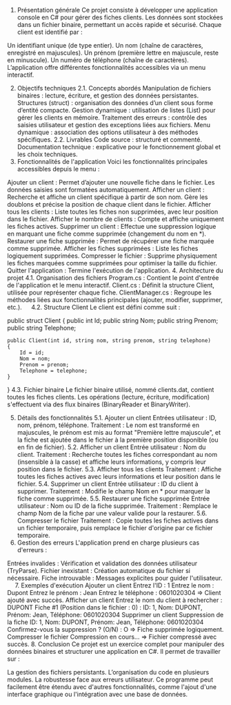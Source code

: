 1. Présentation générale
Ce projet consiste à développer une application console en C# pour gérer des fiches clients. Les données sont stockées dans un fichier binaire, permettant un accès rapide et sécurisé. Chaque client est identifié par :

Un identifiant unique (de type entier).
Un nom (chaîne de caractères, enregistré en majuscules).
Un prénom (première lettre en majuscule, reste en minuscule).
Un numéro de téléphone (chaîne de caractères).
L’application offre différentes fonctionnalités accessibles via un menu interactif.

2. Objectifs techniques
2.1. Concepts abordés
Manipulation de fichiers binaires : lecture, écriture, et gestion des données persistantes.
Structures (struct) : organisation des données d’un client sous forme d’entité compacte.
Gestion dynamique : utilisation de listes (List<Client>) pour gérer les clients en mémoire.
Traitement des erreurs : contrôle des saisies utilisateur et gestion des exceptions liées aux fichiers.
Menu dynamique : association des options utilisateur à des méthodes spécifiques.
2.2. Livrables
Code source : structuré et commenté.
Documentation technique : explicative pour le fonctionnement global et les choix techniques.
3. Fonctionnalités de l'application
Voici les fonctionnalités principales accessibles depuis le menu :

Ajouter un client : Permet d’ajouter une nouvelle fiche dans le fichier. Les données saisies sont formatées automatiquement.
Afficher un client : Recherche et affiche un client spécifique à partir de son nom. Gère les doublons et précise la position de chaque client dans le fichier.
Afficher tous les clients : Liste toutes les fiches non supprimées, avec leur position dans le fichier.
Afficher le nombre de clients : Compte et affiche uniquement les fiches actives.
Supprimer un client : Effectue une suppression logique en marquant une fiche comme supprimée (changement du nom en *).
Restaurer une fiche supprimée : Permet de récupérer une fiche marquée comme supprimée.
Afficher les fiches supprimées : Liste les fiches logiquement supprimées.
Compresser le fichier : Supprime physiquement les fiches marquées comme supprimées pour optimiser la taille du fichier.
Quitter l'application : Termine l'exécution de l'application.
4. Architecture du projet
4.1. Organisation des fichiers
Program.cs : Contient le point d'entrée de l'application et le menu interactif.
Client.cs : Définit la structure Client, utilisée pour représenter chaque fiche.
ClientManager.cs : Regroupe les méthodes liées aux fonctionnalités principales (ajouter, modifier, supprimer, etc.).
 
4.2. Structure Client
Le client est défini comme suit :

public struct Client
{
    public int Id;
    public string Nom;
    public string Prenom;
    public string Telephone;

    public Client(int id, string nom, string prenom, string telephone)
    {
        Id = id;
        Nom = nom;
        Prenom = prenom;
        Telephone = telephone;
    }
}
4.3. Fichier binaire
Le fichier binaire utilisé, nommé clients.dat, contient toutes les fiches clients. Les opérations (lecture, écriture, modification) s'effectuent via des flux binaires (BinaryReader et BinaryWriter).

5. Détails des fonctionnalités
5.1. Ajouter un client
Entrées utilisateur : ID, nom, prénom, téléphone.
Traitement : Le nom est transformé en majuscules, le prénom est mis au format "Première lettre majuscule", et la fiche est ajoutée dans le fichier à la première position disponible (ou en fin de fichier).
5.2. Afficher un client
Entrée utilisateur : Nom du client.
Traitement : Recherche toutes les fiches correspondant au nom (insensible à la casse) et affiche leurs informations, y compris leur position dans le fichier.
5.3. Afficher tous les clients
Traitement : Affiche toutes les fiches actives avec leurs informations et leur position dans le fichier.
5.4. Supprimer un client
Entrée utilisateur : ID du client à supprimer.
Traitement : Modifie le champ Nom en * pour marquer la fiche comme supprimée.
5.5. Restaurer une fiche supprimée
Entrée utilisateur : Nom ou ID de la fiche supprimée.
Traitement : Remplace le champ Nom de la fiche par une valeur valide pour la restaurer.
5.6. Compresser le fichier
Traitement : Copie toutes les fiches actives dans un fichier temporaire, puis remplace le fichier d'origine par ce fichier temporaire.
6. Gestion des erreurs
L'application prend en charge plusieurs cas d'erreurs :

Entrées invalides : Vérification et validation des données utilisateur (TryParse).
Fichier inexistant : Création automatique du fichier si nécessaire.
Fiche introuvable : Messages explicites pour guider l'utilisateur.
 
7. Exemples d'exécution
Ajouter un client
Entrez l'ID : 1
Entrez le nom : Dupont
Entrez le prénom : Jean
Entrez le téléphone : 0601020304
=> Client ajouté avec succès.
Afficher un client
Entrez le nom du client à rechercher : DUPONT
Fiche #1 (Position dans le fichier : 0) : ID: 1, Nom: DUPONT, Prénom: Jean, Téléphone: 0601020304
Supprimer un client
Suppression de la fiche ID: 1, Nom: DUPONT, Prénom: Jean, Téléphone: 0601020304
Confirmez-vous la suppression ? (O/N) : O
=> Fiche supprimée logiquement.
Compresser le fichier
Compression en cours...
=> Fichier compressé avec succès.
8. Conclusion
Ce projet est un exercice complet pour manipuler des données binaires et structurer une application en C#. Il permet de travailler sur :

La gestion des fichiers persistants.
L’organisation du code en plusieurs modules.
La robustesse face aux erreurs utilisateur.
Ce programme peut facilement être étendu avec d'autres fonctionnalités, comme l'ajout d'une interface graphique ou l'intégration avec une base de données.
